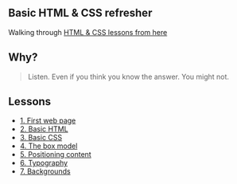 ## Basic HTML & CSS refresher

Walking through [HTML & CSS lessons from here](http://learn.shayhowe.com/html-css/)

## Why?

> Listen. Even if you think you know the answer. You might not.

## Lessons

* [1. First web page](01-first-page.md)
* [2. Basic HTML](02-basic-html.md)
* [3. Basic CSS](03-basic-css.md)
* [4. The box model](04-the-box-model.md)
* [5. Positioning content](05-positioning-content.md)
* [6. Typography](06-typography.md)
* [7. Backgrounds](07-backgrounds.md)